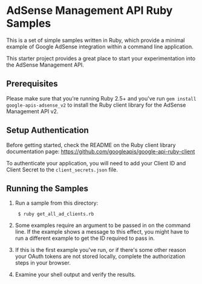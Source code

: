 # AdSense Management API Ruby Samples

This is a set of simple samples written in Ruby, which provide a minimal
example of Google AdSense integration within a command line application.

This starter project provides a great place to start your experimentation into
the AdSense Management API.

## Prerequisites

Please make sure that you're running Ruby 2.5+ and you've run
`gem install google-apis-adsense_v2` to install the Ruby client library for the
AdSense Management API v2.

## Setup Authentication

Before getting started, check the README on the Ruby client library
documentation page:
https://github.com/googleapis/google-api-ruby-client

To authenticate your application, you will need to add your Client ID and Client
Secret to the `client_secrets.json` file.

## Running the Samples

1. Run a sample from this directory:

        $ ruby get_all_ad_clients.rb

1. Some examples require an argument to be passed in on the command line. If
   the example shows a message to this effect, you might have to run a different
   example to get the ID required to pass in.

1. If this is the first example you've run, or if there's some other reason
   your OAuth tokens are not stored locally, complete the authorization steps
   in your browser.

1. Examine your shell output and verify the results.
